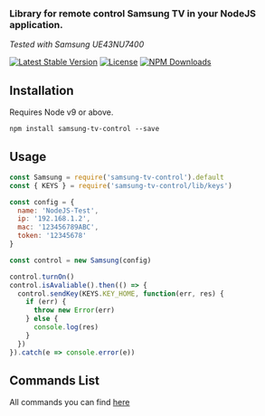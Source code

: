 ### Library for remote control Samsung TV in your NodeJS application.
*Tested with Samsung UE43NU7400*

[![Latest Stable Version](https://img.shields.io/npm/v/samsung-tv-control.svg)](https://www.npmjs.com/package/samsung-tv-control)
[![License](https://img.shields.io/npm/l/samsung-tv-control.svg)](https://www.npmjs.com/package/samsung-tv-control)
[![NPM Downloads](https://img.shields.io/npm/dt/samsung-tv-control.svg)](https://www.npmjs.com/package/samsung-tv-control)

## Installation

Requires Node v9 or above.

`npm install samsung-tv-control --save`

## Usage

```js
const Samsung = require('samsung-tv-control').default
const { KEYS } = require('samsung-tv-control/lib/keys')

const config = {
  name: 'NodeJS-Test',
  ip: '192.168.1.2',
  mac: '123456789ABC',
  token: '12345678'
}

const control = new Samsung(config)

control.turnOn()
control.isAvaliable().then(() => {
  control.sendKey(KEYS.KEY_HOME, function(err, res) {
    if (err) {
      throw new Error(err)
    } else {
      console.log(res)
    }
  })
}).catch(e => console.error(e))

```

## Commands List

All commands you can find [here](src/keys.ts)
